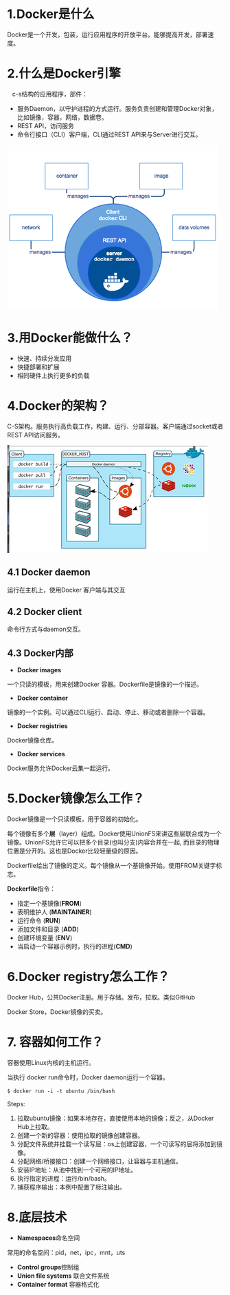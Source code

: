 
# 1.Docker是什么

Docker是一个开发，包装，运行应用程序的开放平台。能够提高开发，部署速度。

# 2.什么是Docker引擎
  
c-s结构的应用程序，部件：

- 服务Daemon，以守护进程的方式运行。服务负责创建和管理Docker对象，比如镜像，容器，网络，数据卷。
- REST API，访问服务
- 命令行接口（CLI）客户端，CLI通过REST API来与Server进行交互。

![](/assets/dockerengine.png)

# 3.用Docker能做什么？

- 快速、持续分发应用
- 快捷部署和扩展
- 相同硬件上执行更多的负载

# 4.Docker的架构？

C-S架构。服务执行高负载工作，构建、运行、分部容器。客户端通过socket或者REST API访问服务。

![](/assets/dockerarchtecture.png)

## 4.1 Docker daemon

运行在主机上，使用Docker 客户端与其交互

## 4.2 Docker client

命令行方式与daemon交互。

## 4.3 Docker内部

- **Docker images**

一个只读的模板，用来创建Docker 容器。Dockerfile是镜像的一个描述。

- **Docker container**

镜像的一个实例。可以通过CLI运行、启动、停止、移动或者删除一个容器。

- **Docker registries**

Docker镜像仓库。

- **Docker services**

Docker服务允许Docker云集一起运行。

# 5.Docker镜像怎么工作？

Docker镜像是一个只读模板，用于容器的初始化。

每个镜像有多个**层**（layer）组成。Docker使用UnionFS来讲这些层联合成为一个镜像。UnionFS允许它可以把多个目录(也叫分支)内容合并在一起, 而目录的物理位置是分开的。这也是Docker比较轻量级的原因。

Dockerfile给出了镜像的定义。每个镜像从一个基镜像开始。使用FROM关键字标志。

**Dockerfile**指令：

- 指定一个基镜像(**FROM**)
- 表明维护人 (**MAINTAINER**)
- 运行命令 (**RUN**)
- 添加文件和目录 (**ADD**)
- 创建环境变量 (**ENV**)
- 当启动一个容器示例时，执行的进程(**CMD**)

# 6.Docker registry怎么工作？

Docker Hub，公共Docker注册。用于存储。发布，拉取。类似GitHub

Docker Store，Docker镜像的买卖。

# 7. 容器如何工作？

容器使用Linux内核的主机运行。

当执行 docker run命令时，Docker daemon运行一个容器。

```
$ docker run -i -t ubuntu /bin/bash
```
Steps:

1. 拉取ubuntu镜像：如果本地存在，直接使用本地的镜像；反之，从Docker Hub上拉取。
2. 创建一个新的容器：使用拉取的镜像创建容器。
3. 分配文件系统并挂载一个读写层：os上创建容器，一个可读写的层将添加到镜像。
4. 分配网络/桥接接口：创建一个网络接口，让容器与主机通信。
5. 安装IP地址：从池中找到一个可用的IP地址。
6. 执行指定的进程：运行/bin/bash。
7. 捕获程序输出：本例中配置了标注输出。


# 8.底层技术

- **Namespaces**命名空间
  
常用的命名空间：pid，net，ipc，mnt，uts
- **Control groups**控制组
- **Union file systems** 联合文件系统
- **Container format** 容器格式化
